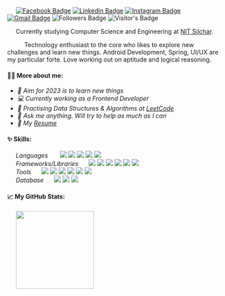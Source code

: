 <!-- <img src="https://socialify.git.ci/inomag/inomag/image?description=1&descriptionEditable=Pratik%20Gupta&font=Raleway&logo=https%3A%2F%2Fcdn-icons-png.flaticon.com%2F512%2F188%2F188990.png&owner=1&pattern=Circuit%20Board&theme=Light" height="50px" width="300px"/> -->


<!-- [![](https://socialify.git.ci/inomag/inomag/image?description=1&descriptionEditable=Pratik%20Gupta&font=Raleway&logo=https%3A%2F%2Fcdn-icons-png.flaticon.com%2F512%2F188%2F188990.png&owner=1&pattern=Circuit%20Board&theme=Light)](https://pokemondb.net/pokedex/charmander) -->


&nbsp;&nbsp;&nbsp;&nbsp;&nbsp;[![Facebook Badge][fb]](https://www.facebook.com/pratiksr123/)
[![Linkedin Badge][linkedin]](https://www.linkedin.com/in/pratik-gupta-7951b7191/)
[![Instagram Badge][instagram]](https://www.instagram.com/pratiik_11/)
[![Gmail Badge][gmail]](mailto:pratiksr12345@gmail.com)
![Followers Badge](https://img.shields.io/github/followers/inomag?style=social)
![Visitor's Badge](https://komarev.com/ghpvc/?username=inomag&style=flat&color=4ca3dd)
<!-- [![WhatsApp Badge](https://img.shields.io/badge/WhatsApp-25D366?style=for-the-badge&logo=whatsapp&logoColor=white&link=https://wa.link/ccl4l6)](https://wa.link/ccl4l6) -->

&nbsp;&nbsp;&nbsp;&nbsp;&nbsp;Currently studying Computer Science and Engineering at [NIT Silchar](http://www.nits.ac.in/).
<br />

&nbsp;&nbsp;&nbsp;&nbsp;&nbsp;<span>&nbsp;&nbsp;&nbsp;&nbsp;&nbsp;Technology enthusiast to the core who likes to explore new challenges and learn new things. Android Development, Spring, UI/UX are my particular forte. Love working out on aptitude and logical reasoning.</span>

#### 🙋‍♂️ More about me:
- *🎯 Aim for 2023 is to learn new things*
- *💻 Currently working as a Frontend Developer*
- *🚀 Practising Data Structures & Algorithms at [LeetCode](https://leetcode.com/inomag/)*
- *💬 Ask me anything. Will try to help as much as I can*
- *📑 My [Resume](https://drive.google.com/file/d/1TBTDNSRTO5UEBZcKiMbcfRNnVmrOGEHS/view?usp=sharing)*


#### ✨ Skills:
&nbsp;&nbsp;&nbsp;&nbsp;&nbsp;*Languages* &nbsp;&nbsp;&nbsp;&nbsp;&nbsp; ![][java] ![][cpp] ![][js] ![][html] ![][css] <br />
&nbsp;&nbsp;&nbsp;&nbsp;&nbsp;*Frameworks/Libraries*&nbsp;&nbsp;&nbsp;&nbsp;&nbsp; ![][sboot] ![][hibernate] ![][bootstrap] ![][material] ![][thymeleaf] ![][node] <br />
&nbsp;&nbsp;&nbsp;&nbsp;&nbsp;*Tools*&nbsp;&nbsp;&nbsp;&nbsp;&nbsp; ![][android] ![][figma] ![][firebase] ![][git] ![][maven] ![][vscode] <br />
&nbsp;&nbsp;&nbsp;&nbsp;&nbsp;*Database*&nbsp;&nbsp;&nbsp;&nbsp;&nbsp; ![][mongo] ![][mysql] ![][firestore] <br />

#### 📈 My GitHub Stats:
  &nbsp;&nbsp;&nbsp;&nbsp;&nbsp;<img height="180em" src="https://github-readme-stats.vercel.app/api?username=inomag&theme=graywhite&show_icons=true&hide_border=false&custom_title=Pratik's%20Github%20Stats&border_radius=0&include_all_commits=true&count_private=true" />







[linkedin]: https://img.shields.io/badge/LinkedIn-0077B5?style=flat&logo=linkedin&logoColor=white&link=https://www.linkedin.com/in/pratik-gupta-7951b7191/
[instagram]: https://img.shields.io/badge/Instagram-E4405F?style=flat&logo=instagram&logoColor=white&link=https://www.instagram.com/pratiik_11/
[gmail]: https://img.shields.io/badge/Gmail-D14836?style=flat&logo=gmail&logoColor=white&link=mailto:pratiksr12345@gmail.com
[fb]: https://img.shields.io/badge/Facebook-1877F2?style=flat&logo=facebook&logoColor=white&link=https://www.facebook.com/pratiksr123/


[java]: https://img.shields.io/badge/Java-ED8B00?style=flat&logo=java&logoColor=white
[cpp]: https://img.shields.io/badge/C%2B%2B-00599C?style=flat&logo=c%2B%2B&logoColor=white
[js]: https://img.shields.io/badge/JavaScript-323330?style=flat&logo=javascript&logoColor=F7DF1E
[html]: https://img.shields.io/badge/HTML5-E34F26?style=flat&logo=html5&logoColor=white
[css]: https://img.shields.io/badge/CSS3-1572B6?style=flat&logo=css3&logoColor=white
[spring]: https://img.shields.io/badge/Spring-6DB33F?style=flat&logo=spring&logoColor=white
[hibernate]: https://img.shields.io/badge/Hibernate-c4a88b?logo=data%3Aimage%2Fpng%3Bbase64%2CiVBORw0KGgoAAAANSUhEUgAAABgAAAAYCAMAAADXqc3KAAAANlBMVEUAAAD%2F%2F%2F%2F%2F%2F%2F%2F%2F%2F%2F%2F%2F%2F%2F%2F%2F%2F%2F%2F%2F%2F%2F%2F%2F%2F%2F%2F%2F%2F%2F%2F%2F%2F%2F%2F%2F%2F%2F%2F%2F%2F%2F%2F%2F%2F%2F%2F%2F%2F%2F%2F%2F%2F%2F%2F%2F%2F%2F%2F%2F%2F%2F%2F%2F%2F%2F%2FxY8b8AAAAEXRSTlMAECA%2FQFBfYG9%2FgI%2Bfr7%2Ff78T5fKkAAACkSURBVHjaXZFREoMgDEQxxSqihNz%2Fsh2GDdv4%2Fsg2nZc1DeQ0UFNAn%2BZJ%2Fp8fZsWDlsimZq16sjO4xvvqCHTzudigr5XiwQ0fRdBlzrOBw8D9Cr5LEso4QSkJZZk%2BH0r6csEfU7Jvc3esSJAsrMTnOSg3nquhskzVV8v3OsYAJGVVWHk9lEGdPxGe6xUW6Dr7Wmn8JqgMFPYZW26PpkD15JTx%2FAGDHRMxABQa8QAAAABJRU5ErkJggg%3D%3D
[thymeleaf]: https://img.shields.io/badge/Thymeleaf-005a0e?logo=data%3Aimage%2Fpng%3Bbase64%2CiVBORw0KGgoAAAANSUhEUgAAABgAAAAYCAMAAADXqc3KAAAAOVBMVEUAAAD%2F%2F%2F%2F%2F%2F%2F%2F%2F%2F%2F%2F%2F%2F%2F%2F%2F%2F%2F%2F%2F%2F%2F%2F%2F%2F%2F%2F%2F%2F%2F%2F%2F%2F%2F%2F%2F%2F%2F%2F%2F%2F%2F%2F%2F%2F%2F%2F%2F%2F%2F%2F%2F%2F%2F%2F%2F%2F%2F%2F%2F%2F%2F%2F%2F%2F%2F%2F%2F%2F%2F8KOjVvAAAAEnRSTlMAECAwP0BQX2BvcH%2BAj5%2B%2F3%2B8aN0rDAAAAhklEQVR42nTQVYIDIRCE4R8Z6cG5%2F1134wlWj%2FWhzVXqLBfzvhbqIlPIcyhhviNKnEEW0XWE4nYhjhD1daBzB8UpxICvDSQLOmjQuQEBTgfvDW%2BIoMQC6NqAxYgCILZgTuGRs7bgHI%2Fo0kExzz4P0w0AW56MPYeQ%2FoczPiiUwJ0YuLCLcwIA%2FhMiq1avMQQAAAAASUVORK5CYII%3D
[bootstrap]: https://img.shields.io/badge/Bootstrap-563D7C?style=flat&logo=bootstrap&logoColor=white
[sboot]: https://img.shields.io/badge/Spring_Boot-6DB33F?style=flat&logo=data%3Aimage%2Fpng%3Bbase64%2CiVBORw0KGgoAAAANSUhEUgAAABgAAAAWCAMAAADto6y6AAAARVBMVEUAAAD%2F%2F%2F%2F%2F%2F%2F%2F%2F%2F%2F%2F%2F%2F%2F%2F%2F%2F%2F%2F%2F%2F%2F%2F%2F%2F%2F%2F%2F%2F%2F%2F%2F%2F%2F%2F%2F%2F%2F%2F%2F%2F%2F%2F%2F%2F%2F%2F%2F%2F%2F%2F%2F%2F%2F%2F%2F%2F%2F%2F%2F%2F%2F%2F%2F%2F%2F%2F%2F%2F%2F%2F%2F%2F%2F%2F%2F%2F%2F%2F%2F%2F%2F%2F%2F%2F%2F9SnXPCAAAAFnRSTlMAECAwP0BPUF9gb3B%2FgI%2BfoK%2B%2Fz9%2FvmF%2BoDgAAAMJJREFUeNpUj1UCBDEIQ1NbH6vd%2F6hbAmP5QR4Kys%2F50OJxyNd%2BUXUHmPpNv6PBEq2a9QYWAz6Yk0E9xV9C7qN1C0WiRFBZ46qAYYUUyb85BaULGCRJ%2FLVTN2IB%2FYUs%2B51u%2FkiDgg2zntzEvFB3UPHjyVewSHc2oGZR020HM65xl7OvKzyNB77izPAk2SNr3xB%2FnYD4%2BUS4VftESWc8AbhUGDwI2ExWZR83q7zFhzxMv%2F9wRBQDI2rUIkc6PyIx8EHEAQ7SHP0xQWzuAAAAAElFTkSuQmCC
[node]: https://img.shields.io/badge/Node.js-43853D?style=flat&logo=node.js&logoColor=white
[android]: https://img.shields.io/badge/Android_Studio-3DDC84?style=flat&logo=android&logoColor=white
[figma]: https://img.shields.io/badge/Figma-158ced?style=flat&logo=figma&logoColor=white
[firebase]: https://img.shields.io/badge/Firebase-f2c129?style=flat&logo=firebase&logoColor=white
[git]: https://img.shields.io/badge/Git-100000?style=flat&logo=git&logoColor=white
[maven]:  https://img.shields.io/badge/Maven-C71A36?style=flat&logo=data%3Aimage%2Fpng%3Bbase64%2CiVBORw0KGgoAAAANSUhEUgAAABgAAAAYCAMAAADXqc3KAAAAS1BMVEUAAAD%2F%2F%2F%2F%2F9%2Ff%2F9PT%2F9%2Ff%2F%2Bfn%2F%2Bvr%2F9%2Ff%2F%2BPj%2F9vb%2F%2BPj%2F%2Bfn%2F9%2Ff%2F%2Bvr%2F%2BPj%2F%2Bfn%2F9%2Ff%2F%2BPj%2F%2Bfn%2F%2BPj%2F%2BPj%2F%2Bfn%2F%2BPj%2F%2BPj%2F%2BPhk1u6lAAAAGHRSTlMAECAwQFBfYG9wcH%2BAj5CfoK%2Bvv8%2FP3%2B%2FFNGavAAAAuklEQVR42nXOVQLCQAxF0bQdXCphXu7%2BN4pD%2FfyMRO3pGgcbqorvJQdl%2F100%2BPca4mQ%2FpQd87wj%2F%2FyuCWx%2FQr4%2FCYT8POALZl%2FRLOtNCv4kytK%2FLAURs7adT4K%2FBEQ7er16TUWEmMv3kpz0ZtnYmBK31Eg6XUrS8KntFONQ1NVDbkIe4SAL1k39DHIeobKSIFknk73%2FvmINa9damdgpXeGEzFz9dTqXNlbvCFpUbW5asWi4orVwpmFU8AHoGDoASSfhcAAAAAElFTkSuQmCC
[mongo]: https://img.shields.io/badge/MongoDB-4EA94B?style=flat&logo=mongodb&logoColor=white
[mysql]: https://img.shields.io/badge/MySQL-316192?style=flat&logo=mysql&logoColor=white
[material]: https://img.shields.io/badge/Material--UI-0081CB?style=flat&logo=material-ui&logoColor=white
[vscode]: https://img.shields.io/badge/VS_Code-007ACC?logo=visual%20studio%20code&logoColor=ffffff
[firestore]: https://img.shields.io/badge/Firestore-f19b04?style=flat&logo=firebase&logoColor=white
